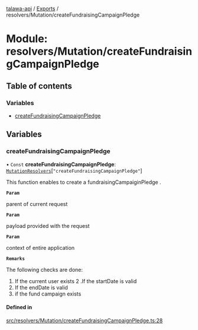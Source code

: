 [talawa-api](../README.md) / [Exports](../modules.md) / resolvers/Mutation/createFundraisingCampaignPledge

# Module: resolvers/Mutation/createFundraisingCampaignPledge

## Table of contents

### Variables

- [createFundraisingCampaignPledge](resolvers_Mutation_createFundraisingCampaignPledge.md#createfundraisingcampaignpledge)

## Variables

### createFundraisingCampaignPledge

• `Const` **createFundraisingCampaignPledge**: [`MutationResolvers`](types_generatedGraphQLTypes.md#mutationresolvers)[``"createFundraisingCampaignPledge"``]

This function enables to create a fundraisingCampaiginPledge .

**`Param`**

parent of current request

**`Param`**

payload provided with the request

**`Param`**

context of entire application

**`Remarks`**

The following checks are done:
1. If the current user exists
2 .If the startDate is valid
3. If the endDate is valid
4. if the fund campaign exists

#### Defined in

[src/resolvers/Mutation/createFundraisingCampaignPledge.ts:28](https://github.com/PalisadoesFoundation/talawa-api/blob/9fa6a1c/src/resolvers/Mutation/createFundraisingCampaignPledge.ts#L28)
